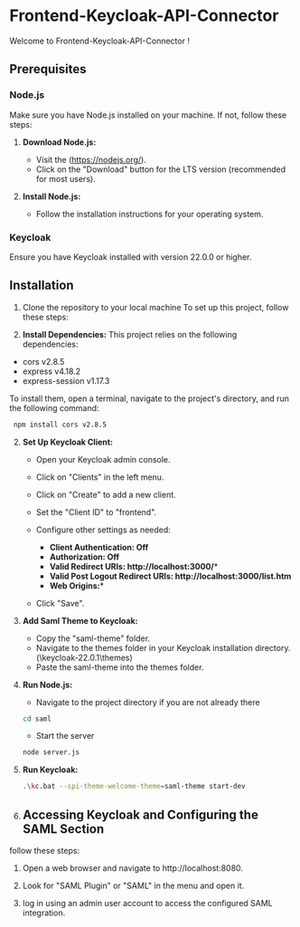 # Frontend-Keycloak-API-Connector

Welcome to Frontend-Keycloak-API-Connector !

## Prerequisites

### Node.js

Make sure you have Node.js installed on your machine. If not, follow these steps:

1. **Download Node.js:**
   - Visit the (https://nodejs.org/).
   - Click on the "Download" button for the LTS version (recommended for most users).

2. **Install Node.js:**
   - Follow the installation instructions for your operating system.

### Keycloak

Ensure you have Keycloak installed with version 22.0.0 or higher.

## Installation
1. Clone the repository to your local machine 
To set up this project, follow these steps:

1. **Install Dependencies:**
This project relies on the following dependencies:
- cors v2.8.5
- express v4.18.2
- express-session v1.17.3
    
To install them, open a terminal, navigate to the project's directory, and run the following command:

   ```bash
    npm install cors v2.8.5
   ```

2. **Set Up Keycloak Client:**
   - Open your Keycloak admin console.
   - Click on "Clients" in the left menu.
   - Click on "Create" to add a new client.
   - Set the "Client ID" to "frontend".
   - Configure other settings as needed:
     - **Client Authentication: Off**
     - **Authorization: Off** 
     - **Valid Redirect URIs: http://localhost:3000/***
     - **Valid Post Logout Redirect URIs: http://localhost:3000/list.htm**
     - **Web Origins:***

   - Click "Save".

3. **Add Saml Theme to Keycloak:**
   - Copy the "saml-theme" folder.
   - Navigate to the themes folder in your Keycloak installation directory. (\keycloak-22.0.1\themes)
   - Paste the saml-theme into the themes folder.
   
5. **Run  Node.js:**
    - Navigate to the project directory if you are not already there
    ```bash
    cd saml
    ```
   - Start the server
    ```bash
    node server.js
    ```
 6. **Run Keycloak:**
    ```bash
    .\kc.bat --spi-theme-welcome-theme=saml-theme start-dev
    ```
 7.  ## Accessing Keycloak and Configuring the SAML Section

 follow these steps:

1. Open a web browser and navigate to http://localhost:8080.

2. Look for "SAML Plugin" or "SAML" in the menu and open it.

3. log in using an admin user account to access the configured SAML integration.



